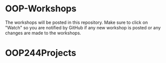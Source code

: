 # OOP-Workshops
The workshops will be posted in this repository. Make sure to click on "Watch" so you are notified by GitHub if any new workshop is posted or any changes are made to the workshops. 
# OOP244Projects
